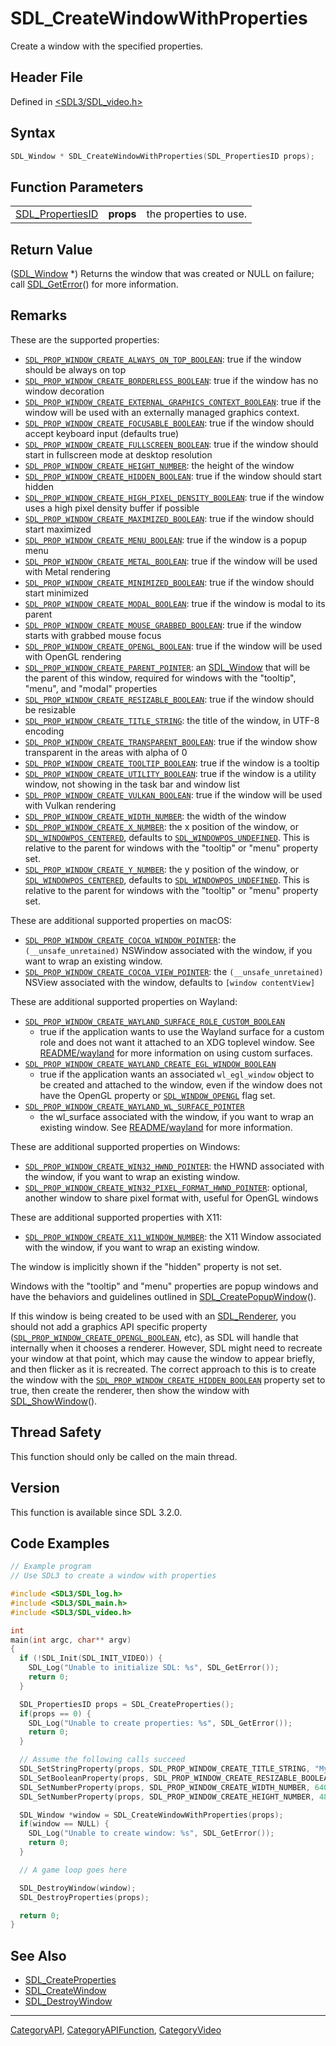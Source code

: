 # SDL_CreateWindowWithProperties

Create a window with the specified properties.

## Header File

Defined in [<SDL3/SDL_video.h>](https://github.com/libsdl-org/SDL/blob/main/include/SDL3/SDL_video.h)

## Syntax

```c
SDL_Window * SDL_CreateWindowWithProperties(SDL_PropertiesID props);
```

## Function Parameters

|                                      |           |                        |
| ------------------------------------ | --------- | ---------------------- |
| [SDL_PropertiesID](SDL_PropertiesID) | **props** | the properties to use. |

## Return Value

([SDL_Window](SDL_Window) *) Returns the window that was created or NULL on
failure; call [SDL_GetError](SDL_GetError)() for more information.

## Remarks

These are the supported properties:

- [`SDL_PROP_WINDOW_CREATE_ALWAYS_ON_TOP_BOOLEAN`](SDL_PROP_WINDOW_CREATE_ALWAYS_ON_TOP_BOOLEAN):
  true if the window should be always on top
- [`SDL_PROP_WINDOW_CREATE_BORDERLESS_BOOLEAN`](SDL_PROP_WINDOW_CREATE_BORDERLESS_BOOLEAN):
  true if the window has no window decoration
- [`SDL_PROP_WINDOW_CREATE_EXTERNAL_GRAPHICS_CONTEXT_BOOLEAN`](SDL_PROP_WINDOW_CREATE_EXTERNAL_GRAPHICS_CONTEXT_BOOLEAN):
  true if the window will be used with an externally managed graphics
  context.
- [`SDL_PROP_WINDOW_CREATE_FOCUSABLE_BOOLEAN`](SDL_PROP_WINDOW_CREATE_FOCUSABLE_BOOLEAN):
  true if the window should accept keyboard input (defaults true)
- [`SDL_PROP_WINDOW_CREATE_FULLSCREEN_BOOLEAN`](SDL_PROP_WINDOW_CREATE_FULLSCREEN_BOOLEAN):
  true if the window should start in fullscreen mode at desktop resolution
- [`SDL_PROP_WINDOW_CREATE_HEIGHT_NUMBER`](SDL_PROP_WINDOW_CREATE_HEIGHT_NUMBER):
  the height of the window
- [`SDL_PROP_WINDOW_CREATE_HIDDEN_BOOLEAN`](SDL_PROP_WINDOW_CREATE_HIDDEN_BOOLEAN):
  true if the window should start hidden
- [`SDL_PROP_WINDOW_CREATE_HIGH_PIXEL_DENSITY_BOOLEAN`](SDL_PROP_WINDOW_CREATE_HIGH_PIXEL_DENSITY_BOOLEAN):
  true if the window uses a high pixel density buffer if possible
- [`SDL_PROP_WINDOW_CREATE_MAXIMIZED_BOOLEAN`](SDL_PROP_WINDOW_CREATE_MAXIMIZED_BOOLEAN):
  true if the window should start maximized
- [`SDL_PROP_WINDOW_CREATE_MENU_BOOLEAN`](SDL_PROP_WINDOW_CREATE_MENU_BOOLEAN):
  true if the window is a popup menu
- [`SDL_PROP_WINDOW_CREATE_METAL_BOOLEAN`](SDL_PROP_WINDOW_CREATE_METAL_BOOLEAN):
  true if the window will be used with Metal rendering
- [`SDL_PROP_WINDOW_CREATE_MINIMIZED_BOOLEAN`](SDL_PROP_WINDOW_CREATE_MINIMIZED_BOOLEAN):
  true if the window should start minimized
- [`SDL_PROP_WINDOW_CREATE_MODAL_BOOLEAN`](SDL_PROP_WINDOW_CREATE_MODAL_BOOLEAN):
  true if the window is modal to its parent
- [`SDL_PROP_WINDOW_CREATE_MOUSE_GRABBED_BOOLEAN`](SDL_PROP_WINDOW_CREATE_MOUSE_GRABBED_BOOLEAN):
  true if the window starts with grabbed mouse focus
- [`SDL_PROP_WINDOW_CREATE_OPENGL_BOOLEAN`](SDL_PROP_WINDOW_CREATE_OPENGL_BOOLEAN):
  true if the window will be used with OpenGL rendering
- [`SDL_PROP_WINDOW_CREATE_PARENT_POINTER`](SDL_PROP_WINDOW_CREATE_PARENT_POINTER):
  an [SDL_Window](SDL_Window) that will be the parent of this window,
  required for windows with the "tooltip", "menu", and "modal" properties
- [`SDL_PROP_WINDOW_CREATE_RESIZABLE_BOOLEAN`](SDL_PROP_WINDOW_CREATE_RESIZABLE_BOOLEAN):
  true if the window should be resizable
- [`SDL_PROP_WINDOW_CREATE_TITLE_STRING`](SDL_PROP_WINDOW_CREATE_TITLE_STRING):
  the title of the window, in UTF-8 encoding
- [`SDL_PROP_WINDOW_CREATE_TRANSPARENT_BOOLEAN`](SDL_PROP_WINDOW_CREATE_TRANSPARENT_BOOLEAN):
  true if the window show transparent in the areas with alpha of 0
- [`SDL_PROP_WINDOW_CREATE_TOOLTIP_BOOLEAN`](SDL_PROP_WINDOW_CREATE_TOOLTIP_BOOLEAN):
  true if the window is a tooltip
- [`SDL_PROP_WINDOW_CREATE_UTILITY_BOOLEAN`](SDL_PROP_WINDOW_CREATE_UTILITY_BOOLEAN):
  true if the window is a utility window, not showing in the task bar and
  window list
- [`SDL_PROP_WINDOW_CREATE_VULKAN_BOOLEAN`](SDL_PROP_WINDOW_CREATE_VULKAN_BOOLEAN):
  true if the window will be used with Vulkan rendering
- [`SDL_PROP_WINDOW_CREATE_WIDTH_NUMBER`](SDL_PROP_WINDOW_CREATE_WIDTH_NUMBER):
  the width of the window
- [`SDL_PROP_WINDOW_CREATE_X_NUMBER`](SDL_PROP_WINDOW_CREATE_X_NUMBER): the
  x position of the window, or
  [`SDL_WINDOWPOS_CENTERED`](SDL_WINDOWPOS_CENTERED), defaults to
  [`SDL_WINDOWPOS_UNDEFINED`](SDL_WINDOWPOS_UNDEFINED). This is relative to
  the parent for windows with the "tooltip" or "menu" property set.
- [`SDL_PROP_WINDOW_CREATE_Y_NUMBER`](SDL_PROP_WINDOW_CREATE_Y_NUMBER): the
  y position of the window, or
  [`SDL_WINDOWPOS_CENTERED`](SDL_WINDOWPOS_CENTERED), defaults to
  [`SDL_WINDOWPOS_UNDEFINED`](SDL_WINDOWPOS_UNDEFINED). This is relative to
  the parent for windows with the "tooltip" or "menu" property set.

These are additional supported properties on macOS:

- [`SDL_PROP_WINDOW_CREATE_COCOA_WINDOW_POINTER`](SDL_PROP_WINDOW_CREATE_COCOA_WINDOW_POINTER):
  the `(__unsafe_unretained)` NSWindow associated with the window, if you
  want to wrap an existing window.
- [`SDL_PROP_WINDOW_CREATE_COCOA_VIEW_POINTER`](SDL_PROP_WINDOW_CREATE_COCOA_VIEW_POINTER):
  the `(__unsafe_unretained)` NSView associated with the window, defaults
  to `[window contentView]`

These are additional supported properties on Wayland:

- [`SDL_PROP_WINDOW_CREATE_WAYLAND_SURFACE_ROLE_CUSTOM_BOOLEAN`](SDL_PROP_WINDOW_CREATE_WAYLAND_SURFACE_ROLE_CUSTOM_BOOLEAN)
  - true if the application wants to use the Wayland surface for a custom
  role and does not want it attached to an XDG toplevel window. See
  [README/wayland](README/wayland) for more information on using custom
  surfaces.
- [`SDL_PROP_WINDOW_CREATE_WAYLAND_CREATE_EGL_WINDOW_BOOLEAN`](SDL_PROP_WINDOW_CREATE_WAYLAND_CREATE_EGL_WINDOW_BOOLEAN)
  - true if the application wants an associated `wl_egl_window` object to
  be created and attached to the window, even if the window does not have
  the OpenGL property or [`SDL_WINDOW_OPENGL`](SDL_WINDOW_OPENGL) flag set.
- [`SDL_PROP_WINDOW_CREATE_WAYLAND_WL_SURFACE_POINTER`](SDL_PROP_WINDOW_CREATE_WAYLAND_WL_SURFACE_POINTER)
  - the wl_surface associated with the window, if you want to wrap an
  existing window. See [README/wayland](README/wayland) for more
  information.

These are additional supported properties on Windows:

- [`SDL_PROP_WINDOW_CREATE_WIN32_HWND_POINTER`](SDL_PROP_WINDOW_CREATE_WIN32_HWND_POINTER):
  the HWND associated with the window, if you want to wrap an existing
  window.
- [`SDL_PROP_WINDOW_CREATE_WIN32_PIXEL_FORMAT_HWND_POINTER`](SDL_PROP_WINDOW_CREATE_WIN32_PIXEL_FORMAT_HWND_POINTER):
  optional, another window to share pixel format with, useful for OpenGL
  windows

These are additional supported properties with X11:

- [`SDL_PROP_WINDOW_CREATE_X11_WINDOW_NUMBER`](SDL_PROP_WINDOW_CREATE_X11_WINDOW_NUMBER):
  the X11 Window associated with the window, if you want to wrap an
  existing window.

The window is implicitly shown if the "hidden" property is not set.

Windows with the "tooltip" and "menu" properties are popup windows and have
the behaviors and guidelines outlined in
[SDL_CreatePopupWindow](SDL_CreatePopupWindow)().

If this window is being created to be used with an
[SDL_Renderer](SDL_Renderer), you should not add a graphics API specific
property
([`SDL_PROP_WINDOW_CREATE_OPENGL_BOOLEAN`](SDL_PROP_WINDOW_CREATE_OPENGL_BOOLEAN),
etc), as SDL will handle that internally when it chooses a renderer.
However, SDL might need to recreate your window at that point, which may
cause the window to appear briefly, and then flicker as it is recreated.
The correct approach to this is to create the window with the
[`SDL_PROP_WINDOW_CREATE_HIDDEN_BOOLEAN`](SDL_PROP_WINDOW_CREATE_HIDDEN_BOOLEAN)
property set to true, then create the renderer, then show the window with
[SDL_ShowWindow](SDL_ShowWindow)().

## Thread Safety

This function should only be called on the main thread.

## Version

This function is available since SDL 3.2.0.

## Code Examples

```c
// Example program
// Use SDL3 to create a window with properties

#include <SDL3/SDL_log.h>
#include <SDL3/SDL_main.h>
#include <SDL3/SDL_video.h>

int
main(int argc, char** argv)
{
  if (!SDL_Init(SDL_INIT_VIDEO)) {
    SDL_Log("Unable to initialize SDL: %s", SDL_GetError());
    return 0;
  }

  SDL_PropertiesID props = SDL_CreateProperties();
  if(props == 0) {
    SDL_Log("Unable to create properties: %s", SDL_GetError());
    return 0;
  }

  // Assume the following calls succeed
  SDL_SetStringProperty(props, SDL_PROP_WINDOW_CREATE_TITLE_STRING, "My Window");
  SDL_SetBooleanProperty(props, SDL_PROP_WINDOW_CREATE_RESIZABLE_BOOLEAN, true);
  SDL_SetNumberProperty(props, SDL_PROP_WINDOW_CREATE_WIDTH_NUMBER, 640);
  SDL_SetNumberProperty(props, SDL_PROP_WINDOW_CREATE_HEIGHT_NUMBER, 480);

  SDL_Window *window = SDL_CreateWindowWithProperties(props);
  if(window == NULL) {
    SDL_Log("Unable to create window: %s", SDL_GetError());
    return 0;
  }

  // A game loop goes here

  SDL_DestroyWindow(window);
  SDL_DestroyProperties(props);

  return 0;
}
```

## See Also

- [SDL_CreateProperties](SDL_CreateProperties)
- [SDL_CreateWindow](SDL_CreateWindow)
- [SDL_DestroyWindow](SDL_DestroyWindow)






----
[CategoryAPI](CategoryAPI), [CategoryAPIFunction](CategoryAPIFunction), [CategoryVideo](CategoryVideo)

